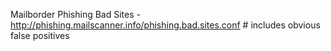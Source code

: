 Mailborder Phishing Bad Sites - http://phishing.mailscanner.info/phishing.bad.sites.conf # includes obvious false positives
